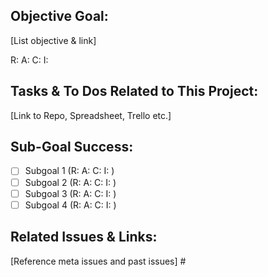 ## Objective Goal: 
[List objective & link]

R:
A:
C:
I:

## Tasks & To Dos Related to This Project: 
[Link to Repo, Spreadsheet, Trello etc.]

## Sub-Goal Success:
- [ ] Subgoal 1 (R: A: C: I: ) 
- [ ] Subgoal 2 (R: A: C: I: ) 
- [ ] Subgoal 3 (R: A: C: I: ) 
- [ ] Subgoal 4 (R: A: C: I: ) 

## Related Issues & Links: 
[Reference meta issues and past issues] #


